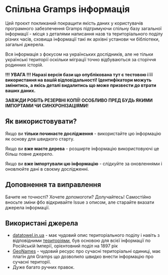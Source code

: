 # Спільна Gramps інформація

Цей проєкт покликаний покращити якість даних у користувачів програмного забезпечення Gramps підтримуючи спільну базу загальної інформації - місця з деталями написання назв та територіального поділу різних часів, сховища інформації такі як архівні установи чи бібліотеки, загальні джерела.

Вся інформація з фокусом на українських дослідників, але не тільки українські території оскільки міграції точно відбуваються за сторіччя родинних історій.

**!!! УВАГА !!! Наразі версія бази що опублікована тут є тестовою і її використання на вашій відповідальності! Ідентифікатори можуть змінитись, а якісь деталі видалитись що може призвести до втрати ваших даних.**

**ЗАВЖДИ РОБІТЬ РЕЗЕРВНІ КОПІЇ! ОСОБЛИВО ПРЕД БУДЬ ЯКИМИ ІМПОРТАМИ ЧИ СИНХРОНІЗАЦІЯМИ!**

## Як використовувати?

Якщо ви **тільки починаєте дослідження** - використайте цю інформацію як основу для швидкого старту.

Якщо ви **вже маєте дерева** - розширте інформацію використовуючі це більш повне джерело.

Якщо ви **вже імпортували цю інформацію** - слідкуйте за оновленнями і оновлюйте дані в своєму дослідженні.

## Доповнення та виправлення

Бачите не точності? Хочете допомоготи? Долучайтесь! Самостійно вносьте зміни фбо відкривайте Issue з описом, але старайте вказати джерела інформації.

## Використані джерела

- [datatowel.in.ua](https://datatowel.in.ua) - має чудовий опис територіального поділу і навіть з відповідними [територіями](https://datatowel.in.ua/division-1897), був основою для всієї інформації по Російській Імперії, орієнтовний поділ на 1897 рік
- [GeoNames](www.geonames.org) - чудовий ресурс про сучасні територіальні одиниці, має плагін для Gramps що дозволило швидко внести інформацію про сучасні території.
- Дуже багато ручних правок.
